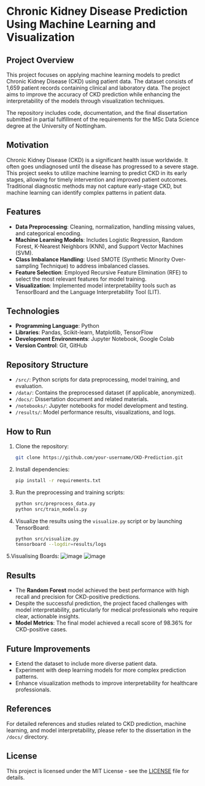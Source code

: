 # Chronic Kidney Disease Prediction Using Machine Learning and Visualization

## Project Overview

This project focuses on applying machine learning models to predict Chronic Kidney Disease (CKD) using patient data. The dataset consists of 1,659 patient records containing clinical and laboratory data. The project aims to improve the accuracy of CKD prediction while enhancing the interpretability of the models through visualization techniques.

The repository includes code, documentation, and the final dissertation submitted in partial fulfillment of the requirements for the MSc Data Science degree at the University of Nottingham.

## Motivation

Chronic Kidney Disease (CKD) is a significant health issue worldwide. It often goes undiagnosed until the disease has progressed to a severe stage. This project seeks to utilize machine learning to predict CKD in its early stages, allowing for timely intervention and improved patient outcomes. Traditional diagnostic methods may not capture early-stage CKD, but machine learning can identify complex patterns in patient data.

## Features

- **Data Preprocessing**: Cleaning, normalization, handling missing values, and categorical encoding.
- **Machine Learning Models**: Includes Logistic Regression, Random Forest, K-Nearest Neighbors (KNN), and Support Vector Machines (SVM).
- **Class Imbalance Handling**: Used SMOTE (Synthetic Minority Over-sampling Technique) to address imbalanced classes.
- **Feature Selection**: Employed Recursive Feature Elimination (RFE) to select the most relevant features for model training.
- **Visualization**: Implemented model interpretability tools such as TensorBoard and the Language Interpretability Tool (LIT).

## Technologies

- **Programming Language**: Python
- **Libraries**: Pandas, Scikit-learn, Matplotlib, TensorFlow
- **Development Environments**: Jupyter Notebook, Google Colab
- **Version Control**: Git, GitHub

## Repository Structure

- `/src/`: Python scripts for data preprocessing, model training, and evaluation.
- `/data/`: Contains the preprocessed dataset (if applicable, anonymized).
- `/docs/`: Dissertation document and related materials.
- `/notebooks/`: Jupyter notebooks for model development and testing.
- `/results/`: Model performance results, visualizations, and logs.

## How to Run

1. Clone the repository:
    ```bash
    git clone https://github.com/your-username/CKD-Prediction.git
    ```

2. Install dependencies:
    ```bash
    pip install -r requirements.txt
    ```

3. Run the preprocessing and training scripts:
    ```bash
    python src/preprocess_data.py
    python src/train_models.py
    ```

4. Visualize the results using the `visualize.py` script or by launching TensorBoard:
    ```bash
    python src/visualize.py
    tensorboard --logdir=results/logs
    
    ```
5.Visualising Boards:
![image](https://github.com/user-attachments/assets/f1e907a9-feaa-499c-bb2b-016687568100)
![image](https://github.com/user-attachments/assets/545bef9a-9301-421d-8d00-a226dcdc47bd)


## Results

- The **Random Forest** model achieved the best performance with high recall and precision for CKD-positive predictions.
- Despite the successful prediction, the project faced challenges with model interpretability, particularly for medical professionals who require clear, actionable insights.
- **Model Metrics**: The final model achieved a recall score of 98.36% for CKD-positive cases.

## Future Improvements

- Extend the dataset to include more diverse patient data.
- Experiment with deep learning models for more complex prediction patterns.
- Enhance visualization methods to improve interpretability for healthcare professionals.

## References

For detailed references and studies related to CKD prediction, machine learning, and model interpretability, please refer to the dissertation in the `/docs/` directory.

## License

This project is licensed under the MIT License - see the [LICENSE](LICENSE) file for details.
